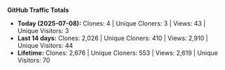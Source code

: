 
**GitHub Traffic Totals**

- **Today (2025-07-08):** Clones: 4 | Unique Cloners: 3 | Views: 43 | Unique Visitors: 3
- **Last 14 days:** Clones: 2,026 | Unique Cloners: 410 | Views: 2,910 | Unique Visitors: 44
- **Lifetime:** Clones: 2,676 | Unique Cloners: 553 | Views: 2,619 | Unique Visitors: 70

